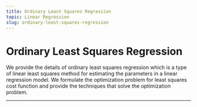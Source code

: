 ```yaml
---
title: Ordinary Least Squares Regression
topic: Linear Regression
slug: ordinary-least-squares-regression
---
```


# Ordinary Least Squares Regression

We provide the details of ordinary least squares regression which is a type of linear least squares method for estimating the parameters in a linear regression model. We formulate the optimization problem for least squares cost function and provide the techniques that solve the optimization problem.

---
